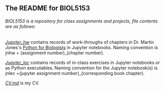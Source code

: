 ## The README for BIOL5153
###### BIOL5153 is a repository for class assignments and projects, file contents are as follows:

*[Jupyter_hw](https://github.com/kjjudy/BIOL5153/tree/master/Jupyter_hw)* contains records of work-throughs of chapters in Dr. Martin Jones's [Python for Biologists](https://pythonforbiologists.com/) in Jupyter notebooks.  Naming convention is jnhw + \(assignment number\)_\(chapter number\).

*[Jupyter_lec](https://github.com/kjjudy/BIOL5153/tree/master/Jupyter_lec)* contains records of in-class exercises in Jupyter notebooks or as Python executables.  Naming convention for the Jupyter notebook(s) is jnlec +\(jupyter assignment number\)_(corresponding book chapter\).

*[CV.md](https://github.com/kjjudy/BIOL5153/blob/master/CV.md)* is my CV.
